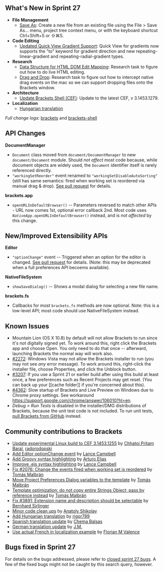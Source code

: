What's New in Sprint 27
-----------------------
* **File Management**
    * [Save As](https://trello.com/c/wxmFpxW3): Create a new file from an existing file using the File > Save As… menu, project tree context menu, or with the keyboard shortcut Ctrl+Shift+S or ⇧⌘S.
* **Code Editing**
    * [Updated Quick View Gradient Support](https://github.com/adobe/brackets/issues/3458): Quick View for gradients now supports the "to" keyword for gradient direction and new repeating-linear-gradient and repeating-radial-gradient types.
* **Research**
    * [Data Structure for HTML DOM Edit Mapping](https://trello.com/c/lGIOrElQ): Research task to figure out how to do live HTML editing. 
    * [Drag and Drop](https://trello.com/c/PDyKD95J): Research task to figure out how to intercept native drag events on the mac so we can support dropping files onto the Brackets window. 
* **Architecture**
    * [Update Brackets Shell (CEF)](https://trello.com/c/YQlER69q): Update to the latest CEF, v 3.1453.1279.
* **Localization**
    * [Hungarian translation](https://github.com/adobe/brackets/pull/4282)

_Full change logs:_ [brackets](https://github.com/adobe/brackets/compare/sprint-26...sprint-27#commits_bucket) and [brackets-shell](https://github.com/adobe/brackets-shell/compare/sprint-26...sprint-27#commits_bucket)


API Changes
-----------
**DocumentManager**
* `Document` class moved from `document/DocumentManager` to new `document/Document` module. Should _not affect_ most code because, while document objects are widely used, the `Document` identifier itself is rarely referenced directly.
* `"workingSetReorder"` event renamed to `"workingSetDisableAutoSorting"` (still has same semantics: fired when working set is reordered via manual drag & drop). [See pull request](https://github.com/adobe/brackets/pull/3080) for details.

**brackets.app**  
* `openURLInDefaultBrowser()` -- Parameters reversed to match other APIs - URL now comes 1st, optional error callback 2nd. Most code uses <code><i>NativeApp</i>.openURLInDefaultBrowser()</code> instead, and is _not affected_ by this change.

New/Improved Extensibility APIs
-------------------------------
**Editor**
* `"optionChange"` event -- Triggered when an option for the editor is changed. [See pull request](https://github.com/adobe/brackets/pull/4162) for details. (Note: this may be deprecated when a full preferences API becoems available).

**NativeFileSystem**
* `showSaveDialog()` -- Shows a modal dialog for selecting a new file name.

**brackets.fs**
* Callbacks for most `brackets.fs` methods are now optional. Note: this is a low-level API; most code should use NativeFileSystem instead.



Known Issues
------------
* Mountain Lion (OS X 10.8) by default will not allow Brackets to run since it's not digitally signed yet. To work around this, right click the Brackets app and choose Open. You only need to do that once -- afterward, launching Brackets the normal way will work also.
* [#2272](https://github.com/adobe/brackets/issues/2272): Windows Vista may not allow the Brackets installer to run (you may not see _any_ error message). To work around this, right-click the installer file, choose Properties, and click the Unblock button.
* [#3207](https://github.com/adobe/brackets/issues/3207): If you use a Sprint 21 or earlier build after using this build at least once, a few preferences such as Recent Projects may get reset. (You can back up your [[cache folder]] if you're concerned about this).
* [#4362](https://github.com/adobe/brackets/issues/4362): Slow startup of Brackets and Live Preview on Windows due to Chrome proxy settings. See workaround https://support.google.com/chrome/answer/106010?hl=en.
* _Debug > Run Tests_ is disabled in the installer/DMG distributions of Brackets, because the unit test code is not included. To run unit tests, [pull Brackets from GitHub](https://github.com/adobe/brackets/wiki/How-to-Hack-on-Brackets#wiki-getcode) instead.


Community contributions to Brackets
-----------------------------------
* [Update experimental Linux build to CEF 3.1453.1255](https://github.com/adobe/brackets-shell/pull/264) by [Chhatoi Pritam Baral](https://github.com/pritambaral), [radorodopski](https://github.com/radorodopski)
* [Add Editor optionChange event](https://github.com/adobe/brackets/pull/4162) by [Lance Campbell](https://github.com/lkcampbell)
* [Add Groovy syntax highlighting](https://github.com/adobe/brackets/pull/4322) by [Arturo Elias](https://github.com/arturoeanton)
* [Improve .ejs syntax highlighting](https://github.com/adobe/brackets/pull/4166) by [Lance Campbell](https://github.com/lkcampbell)
* [Fix #2076: Change the events fired when working set is reordered](https://github.com/adobe/brackets/pull/3080) by [Tomás Malbrán](https://github.com/TomMalbran)
* [Move Project Preferences Dialog variables to the template](https://github.com/adobe/brackets/pull/3286) by [Tomás Malbrán](https://github.com/TomMalbran)
* [Template optimization: do not copy entire Strings Object; pass by reference instead](https://github.com/adobe/brackets/pull/4260) by [Tomás Malbrán](https://github.com/TomMalbran)
* [Fix #3891: Extension name and description should be selectable](https://github.com/adobe/brackets/pull/4284) by [Bernhard Sirlinger](https://github.com/WebsiteDeveloper)
* [Minor code clean ups](https://github.com/adobe/brackets/pull/4059) by [Anatoly Shikolay](https://github.com/shikolay)
* [Add Hungarian translation](https://github.com/adobe/brackets/pull/4282) by [rigor789](https://github.com/rigor789)
* [Spanish translation update](https://github.com/adobe/brackets/pull/4286) by [Chema Balsas](https://github.com/jbalsas)
* [German translation update](https://github.com/adobe/brackets/pull/4279) by [J.M.](https://github.com/mynetx)
* [Use actual French in localization example](https://github.com/adobe/brackets/pull/4005) by [Florian M Valence](https://github.com/FloValence)


Bugs fixed in Sprint 27
-----------------------
For details on the bugs addressed, please refer to [closed sprint 27 bugs](https://github.com/adobe/brackets/issues?labels=&milestone=14&state=closed). A few of the fixed bugs might not be caught by this search query, however.